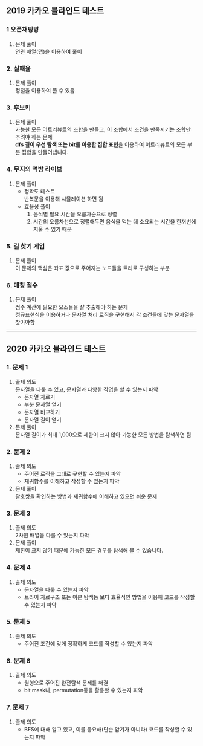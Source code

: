 ## 2019 카카오 블라인드 테스트

### 1 오픈채팅방
1. 문제 풀이    
연관 배열(맵)을 이용하여 풀이       

### 2. 실패율
1. 문제 풀이    
정렬을 이용하여 풀 수 있음

### 3. 후보키
1. 문제 풀이    
가능한 모든 어트리뷰트의 조합을 만들고, 이 조합에서 조건을 만족시키는 조합만 추려야 하는 문제       
**dfs 깊이 우선 탐색 또는 bit를 이용한 집합 표현**을 이용하여 어트리뷰트의 모든 부분 집합을 만들어냅니다.

### 4. 무지의 먹방 라이브
1. 문제 풀이    
    * 정확도 테스트     
    반복문을 이용해 시뮬레이션 하면 됨      
    *  효율성 풀이  
        1. 음식별 필요 시간을 오름차순으로 정렬
        2. 시간의 오름차선으로 정렬해두면 음식을 먹는 데 소요되는 시간을 한꺼번에 지울 수 있기 때문

### 5. 길 찾기 게임
1. 문제 풀이    
이 문제의 핵심은 좌표 값으로 주어지는 노드들을 트리로 구성하는 부분

### 6. 매칭 점수
1. 문제 풀이    
점수 계산에 필요한 요소들을 잘 추출해야 하는 문제   
정규표현식을 이용하거나 문자열 처리 로직을 구현해서 각 조건들에 맞는 문자열을 찾아야함

--- 
## 2020 카카오 블라인드 테스트

### 1. 문제 1
1. 출제 의도    
문자열을 다룰 수 있고, 문자열과 다양한 작업을 할 수 있는지 파악     
    * 문자열 자르기
    * 부분 문자열 얻기
    * 문자열 비교하기
    * 문자열 길이 얻기
2. 문제 풀이    
문자열 길이가 최대 1,000으로 제한이 크지 않아 가능한 모든 방법을 탐색하면 됨

### 2. 문제 2
1. 출제 의도    
    * 주어진 로직을 그대로 구현할 수 있는지 파악
    * 재귀함수를 이해하고 작성할 수 있는지 파악
2. 문제 풀이    
괄호쌍을 확인하는 방법과 재귀함수에 이해하고 있으면 쉬운 문제

### 3. 문제 3
1. 출제 의도    
2차원 배열을 다룰 수 있는지 파악
2. 문제 풀이    
제한이 크지 않기 때문에 가능한 모든 경우를 탐색해 볼 수 있습니다.

### 4. 문제 4
1. 출제 의도    
    * 문자열을 다룰 수 있는지 파악
    * 트라이 자료구조 또는 이분 탐색등 보다 효율적인 방법을 이용해 코드를 작성할 수 있는지 파악

### 5. 문제 5
1. 출제 의도
    * 주어진 조건에 맞게 정확하게 코드를 작성할 수 있는지 파악

### 6. 문제 6
1. 출제 의도    
    * 원형으로 주어진 완전탐색 문제를 해결
    * bit mask나, permutation등을 활용할 수 있는지 파악

### 7. 문제 7
1. 출제 의도    
    * BFS에 대해 알고 있고, 이를 응요해(단순 암기가 아니라) 코드를 작성할 수 있는지 파악